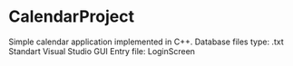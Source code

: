 # CalendarProject
Simple calendar application implemented in C++.
Database files type: .txt
Standart Visual Studio GUI
Entry file: LoginScreen
